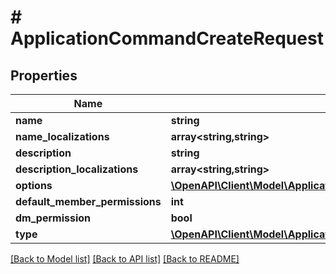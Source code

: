 # # ApplicationCommandCreateRequest

## Properties

Name | Type | Description | Notes
------------ | ------------- | ------------- | -------------
**name** | **string** |  |
**name_localizations** | **array<string,string>** |  | [optional]
**description** | **string** |  | [optional]
**description_localizations** | **array<string,string>** |  | [optional]
**options** | [**\OpenAPI\Client\Model\ApplicationCommandCreateRequestOptionsInner[]**](ApplicationCommandCreateRequestOptionsInner.md) |  | [optional]
**default_member_permissions** | **int** |  | [optional]
**dm_permission** | **bool** |  | [optional]
**type** | [**\OpenAPI\Client\Model\ApplicationCommandType**](ApplicationCommandType.md) |  | [optional]

[[Back to Model list]](../../README.md#models) [[Back to API list]](../../README.md#endpoints) [[Back to README]](../../README.md)
